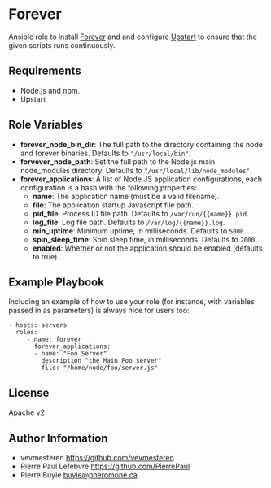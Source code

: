 Forever
=======

Ansible role to install [Forever](https://github.com/nodejitsu/forever) and and configure
[Upstart](http://upstart.ubuntu.com/) to ensure that the given scripts runs continuously.

Requirements
------------

- Node.js and npm.
- Upstart

Role Variables
--------------

- **forever_node_bin_dir**: The full path to the directory containing the node and forever binaries. Defaults to
  `"/usr/local/bin"`.
- **forvever_node_path**: Set the full path to the Node.js main node_modules directory. Defaults to
  `"/usr/local/lib/node_modules"`.
- **forever_applications**: A list of Node.JS application configurations, each configuration is a hash with the
  following properties:
    - **name**: The application name (must be a valid filename).
    - **file**: The application startup Javascript file path.
    - **pid_file**: Process ID file path. Defaults to `/var/run/{{name}}.pid`.
    - **log_file**: Log file path. Defaults to `/var/log/{{name}}.log`.
    - **min_uptime**: Minimum uptime, in milliseconds. Defaults to `5000`.
    - **spin_sleep_time**: Spin sleep time, in milliseconds. Defaults to `2000`.
    - **enabled**:  Whether or not the application should be enabled (defaults to true).

Example Playbook
-------------------------

Including an example of how to use your role (for instance, with variables passed in as parameters) is always nice for users too:

    - hosts: servers
      roles:
         - name: forever
           forever_applications:
           - name: "Foo Server"
             description "the Main Foo server"
             file: "/home/node/foo/server.js"

License
-------

Apache v2

Author Information
------------------

- vevmesteren <https://github.com/vevmesteren>
- Pierre Paul Lefebvre <https://github.com/PierrePaul>
- Pierre Buyle <buyle@pheromone.ca>
